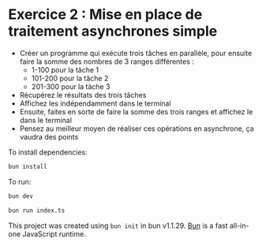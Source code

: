 # Exercice 2 : Mise en place de traitement asynchrones simple
- Créer un programme qui exécute trois tâches en parallèle, pour ensuite faire la somme des nombres de 3 ranges différentes :
    - 1-100 pour la tâche 1
    - 101-200 pour la tâche 2
    - 201-300 pour la tâche 3
- Récupérez le résultats des trois tâches
- Affichez les indépendamment dans le terminal
- Ensuite, faites en sorte de faire la somme des trois ranges et affichez le dans le terminal
- Pensez au meilleur moyen de réaliser ces opérations en asynchrone, ça vaudra des points



To install dependencies:

```bash
bun install
```

To run:

```bash
bun dev
```

```bash
bun run index.ts
```

This project was created using `bun init` in bun v1.1.29. [Bun](https://bun.sh) is a fast all-in-one JavaScript runtime.
